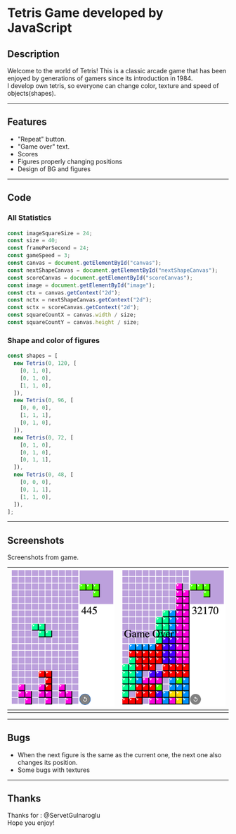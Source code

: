 # Tetris Game developed by JavaScript

## Description

Welcome to the world of Tetris! This is a classic arcade game that has been enjoyed by generations of gamers since its introduction in 1984. <br />
I develop own tetris, so everyone can change color, texture and speed of objects(shapes).

---

## Features

- "Repeat" button.
- "Game over" text.
- Scores
- Figures properly changing positions
- Design of BG and figures

---

## Code

### All Statistics

```javascript
const imageSquareSize = 24;
const size = 40;
const framePerSecond = 24;
const gameSpeed = 3;
const canvas = document.getElementById("canvas");
const nextShapeCanvas = document.getElementById("nextShapeCanvas");
const scoreCanvas = document.getElementById("scoreCanvas");
const image = document.getElementById("image");
const ctx = canvas.getContext("2d");
const nctx = nextShapeCanvas.getContext("2d");
const sctx = scoreCanvas.getContext("2d");
const squareCountX = canvas.width / size;
const squareCountY = canvas.height / size;
```
### Shape and color of figures

```javascript
const shapes = [
  new Tetris(0, 120, [
    [0, 1, 0],
    [0, 1, 0],
    [1, 1, 0],
  ]),
  new Tetris(0, 96, [
    [0, 0, 0],
    [1, 1, 1],
    [0, 1, 0],
  ]),
  new Tetris(0, 72, [
    [0, 1, 0],
    [0, 1, 0],
    [0, 1, 1],
  ]),
  new Tetris(0, 48, [
    [0, 0, 0],
    [0, 1, 1],
    [1, 1, 0],
  ]),
];
```

---

## Screenshots

Screenshots from game. <br />

| ![](2.png)        | ![](1.png) |
| --------------------------------------- | --------------------------------------- |
|                                 |

---

## Bugs

- When the next figure is the same as the current one, the next one also changes its position.
- Some bugs with textures

---

## Thanks

Thanks for : @ServetGulnaroglu <br />
Hope you enjoy!
